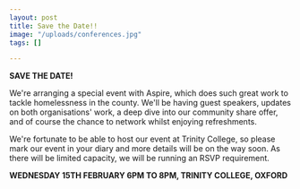 ```yaml
---
layout: post
title: Save the Date!!
image: "/uploads/conferences.jpg"
tags: []

---
```

**SAVE THE DATE!**

We're arranging a special event with Aspire, which does such great work to tackle homelessness in the county. We'll be having guest speakers, updates on both organisations' work, a deep dive into our community share offer, and of course the chance to network whilst enjoying refreshments.

We're fortunate to be able to host our event at Trinity College, so please mark our event in your diary and more details will be on the way soon. As there will be limited capacity, we will be running an RSVP requirement.

**WEDNESDAY 15TH FEBRUARY 6PM TO 8PM, TRINITY COLLEGE, OXFORD**